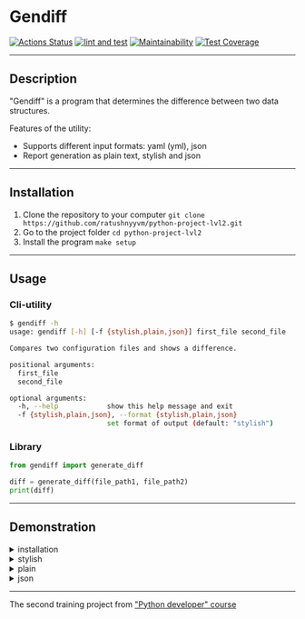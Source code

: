 # Gendiff

[![Actions Status](https://github.com/ratushnyyvm/python-project-lvl2/workflows/hexlet-check/badge.svg)](https://github.com/ratushnyyvm/python-project-lvl2/actions)
[![lint and test](https://github.com/ratushnyyvm/python-project-lvl2/actions/workflows/gendiff-CI.yml/badge.svg)](https://github.com/ratushnyyvm/python-project-lvl2/actions/workflows/gendiff-CI.yml)
[![Maintainability](https://api.codeclimate.com/v1/badges/80bb23f69bdce8f4bb02/maintainability)](https://codeclimate.com/github/ratushnyyvm/python-project-lvl2/maintainability)
[![Test Coverage](https://api.codeclimate.com/v1/badges/80bb23f69bdce8f4bb02/test_coverage)](https://codeclimate.com/github/ratushnyyvm/python-project-lvl2/test_coverage)

---

## Description
"Gendiff" is a program that determines the difference between two data structures.  

Features of the utility:
* Supports different input formats: yaml (yml), json
* Report generation as plain text, stylish and json

---

## Installation
1. Clone the repository to your computer `git clone https://github.com/ratushnyyvm/python-project-lvl2.git`
2. Go to the project folder `cd python-project-lvl2`
3. Install the program `make setup`

---

## Usage

### Cli-utility
``` bash
$ gendiff -h
usage: gendiff [-h] [-f {stylish,plain,json}] first_file second_file

Compares two configuration files and shows a difference.

positional arguments:
  first_file
  second_file

optional arguments:
  -h, --help            show this help message and exit
  -f {stylish,plain,json}, --format {stylish,plain,json}
                        set format of output (default: "stylish")
```

### Library
``` python
from gendiff import generate_diff

diff = generate_diff(file_path1, file_path2)
print(diff)
```

---

## Demonstration

<details>
  <summary>installation</summary>
    
  [![asciicast](https://asciinema.org/a/xHt6q1X0X2URwYCatpP1HIrrk.svg)](https://asciinema.org/a/xHt6q1X0X2URwYCatpP1HIrrk)
</details>

<details>
  <summary>stylish</summary>
    
  `gendiff path/to/file1 path/to/file2`  
  `gendiff path/to/file1 path/to/file2 -f stylish`  
  `gendiff path/to/file1 path/to/file2 --format stylish`  
  
  [![asciicast](https://asciinema.org/a/B6rfKW2tijgqN6OtvI5mhQXic.svg)](https://asciinema.org/a/B6rfKW2tijgqN6OtvI5mhQXic)
</details>

<details>
  <summary>plain</summary>
    
  `gendiff path/to/file1 path/to/file2 -f plain`  
  `gendiff path/to/file1 path/to/file2 --format plain`  
  
  [![asciicast](https://asciinema.org/a/MqsaUpAxjLWFlVutmqVsCwOLH.svg)](https://asciinema.org/a/MqsaUpAxjLWFlVutmqVsCwOLH)
</details>

<details>
  <summary>json</summary>
    
  `gendiff path/to/file1 path/to/file2 -f json`  
  `gendiff path/to/file1 path/to/file2 --format json`  
  
  [![asciicast](https://asciinema.org/a/aReCTWQHTiz3uFREkIgiaBmHf.svg)](https://asciinema.org/a/aReCTWQHTiz3uFREkIgiaBmHf)
</details>

---

The second training project from ["Python developer" course](https://ru.hexlet.io/programs/python)